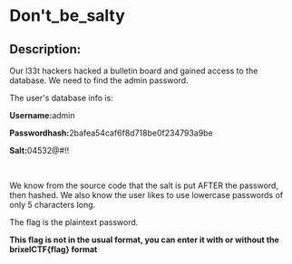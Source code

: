 
# Don't_be_salty
## Description:
<p>Our l33t hackers hacked a bulletin board and gained access to the database. We need to find the admin password.</p>
<p>The user's database info is:</p>
<p><b>Username:</b>admin</p>
<p><b>Passwordhash:</b>2bafea54caf6f8d718be0f234793a9be</p>
<p><b>Salt:</b>04532@#!!</p>
<br>
<p>We know from the source code that the salt is put AFTER the password, then hashed. We also know the user likes to use lowercase passwords of only 5 characters long.</p>
<p>The flag is the plaintext password.</p>
<p><b>This flag is not in the usual format, you can enter it with or without the brixelCTF{flag} format</b></p>

